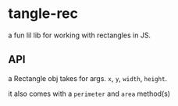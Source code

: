 # tangle-rec

a fun lil lib for working with rectangles in JS.

## API

a Rectangle obj takes for args. `x`, `y`, `width`, `height`.

it also comes with a `perimeter` and `area` method(s)
